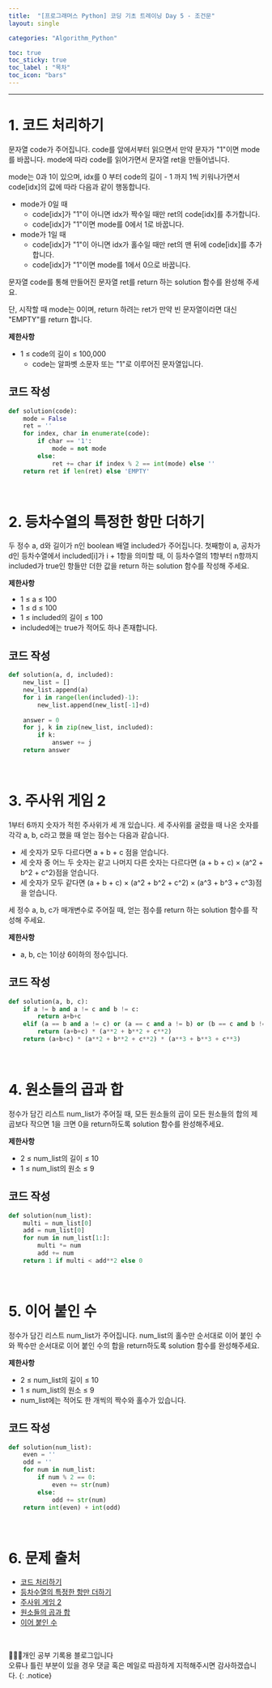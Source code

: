 ```yaml
---
title:  "[프로그래머스 Python] 코딩 기초 트레이닝 Day 5 - 조건문"
layout: single

categories: "Algorithm_Python"

toc: true
toc_sticky: true
toc_label : "목차"
toc_icon: "bars"
---
```


***

# 1. 코드 처리하기
문자열 code가 주어집니다.
code를 앞에서부터 읽으면서 만약 문자가 "1"이면 mode를 바꿉니다. mode에 따라 code를 읽어가면서 문자열 ret을 만들어냅니다.

mode는 0과 1이 있으며, idx를 0 부터 code의 길이 - 1 까지 1씩 키워나가면서 code[idx]의 값에 따라 다음과 같이 행동합니다.

- mode가 0일 때
  - code[idx]가 "1"이 아니면 idx가 짝수일 때만 ret의 code[idx]를 추가합니다.
  - code[idx]가 "1"이면 mode를 0에서 1로 바꿉니다.
- mode가 1일 때
  - code[idx]가 "1"이 아니면 idx가 홀수일 때만 ret의 맨 뒤에 code[idx]를 추가합니다.
  - code[idx]가 "1"이면 mode를 1에서 0으로 바꿉니다.

문자열 code를 통해 만들어진 문자열 ret를 return 하는 solution 함수를 완성해 주세요.

단, 시작할 때 mode는 0이며, return 하려는 ret가 만약 빈 문자열이라면 대신 "EMPTY"를 return 합니다.

**제한사항**
- 1 ≤ code의 길이 ≤ 100,000
  - code는 알파벳 소문자 또는 "1"로 이루어진 문자열입니다.

## 코드 작성
```python
def solution(code):
    mode = False
    ret = ''
    for index, char in enumerate(code):
        if char == '1': 
            mode = not mode
        else: 
            ret += char if index % 2 == int(mode) else ''
    return ret if len(ret) else 'EMPTY'
```

<br>

# 2. 등차수열의 특정한 항만 더하기
두 정수 a, d와 길이가 n인 boolean 배열 included가 주어집니다. 첫째항이 a, 공차가 d인 등차수열에서 included[i]가 i + 1항을 의미할 때, 이 등차수열의 1항부터 n항까지 included가 true인 항들만 더한 값을 return 하는 solution 함수를 작성해 주세요.

**제한사항**
- 1 ≤ a ≤ 100
- 1 ≤ d ≤ 100
- 1 ≤ included의 길이 ≤ 100
- included에는 true가 적어도 하나 존재합니다. 

## 코드 작성
```python
def solution(a, d, included):
    new_list = []
    new_list.append(a)
    for i in range(len(included)-1):
        new_list.append(new_list[-1]+d)
        
    answer = 0
    for j, k in zip(new_list, included):
        if k:
            answer += j
    return answer
```

<br>

# 3. 주사위 게임 2
1부터 6까지 숫자가 적힌 주사위가 세 개 있습니다. 세 주사위를 굴렸을 때 나온 숫자를 각각 a, b, c라고 했을 때 얻는 점수는 다음과 같습니다.

- 세 숫자가 모두 다르다면 a + b + c 점을 얻습니다.
- 세 숫자 중 어느 두 숫자는 같고 나머지 다른 숫자는 다르다면 (a + b + c) × (a^2 + b^2 + c^2)점을 얻습니다.
- 세 숫자가 모두 같다면 (a + b + c) × (a^2 + b^2 + c^2) × (a^3 + b^3 + c^3)점을 얻습니다.

세 정수 a, b, c가 매개변수로 주어질 때, 얻는 점수를 return 하는 solution 함수를 작성해 주세요.

**제한사항**
- a, b, c는 1이상 6이하의 정수입니다.

## 코드 작성
```python
def solution(a, b, c):
    if a != b and a != c and b != c:
        return a+b+c
    elif (a == b and a != c) or (a == c and a != b) or (b == c and b != a):
        return (a+b+c) * (a**2 + b**2 + c**2)
    return (a+b+c) * (a**2 + b**2 + c**2) * (a**3 + b**3 + c**3)
```

<br>

# 4. 원소들의 곱과 합
정수가 담긴 리스트 num_list가 주어질 때, 모든 원소들의 곱이 모든 원소들의 합의 제곱보다 작으면 1을 크면 0을 return하도록 solution 함수를 완성해주세요.

**제한사항**
- 2 ≤ num_list의 길이 ≤ 10
- 1 ≤ num_list의 원소 ≤ 9

## 코드 작성
```python
def solution(num_list):
    multi = num_list[0]
    add = num_list[0]
    for num in num_list[1:]:
        multi *= num
        add += num
    return 1 if multi < add**2 else 0
```

<br>

# 5. 이어 붙인 수
정수가 담긴 리스트 num_list가 주어집니다. num_list의 홀수만 순서대로 이어 붙인 수와 짝수만 순서대로 이어 붙인 수의 합을 return하도록 solution 함수를 완성해주세요.

**제한사항**
- 2 ≤ num_list의 길이 ≤ 10
- 1 ≤ num_list의 원소 ≤ 9
- num_list에는 적어도 한 개씩의 짝수와 홀수가 있습니다.

## 코드 작성
```python
def solution(num_list):
    even = ''
    odd = ''
    for num in num_list:
        if num % 2 == 0:
            even += str(num)
        else:
            odd += str(num)
    return int(even) + int(odd)
```

<br>

# 6. 문제 출처
- [코드 처리하기](https://school.programmers.co.kr/learn/courses/30/lessons/181932)
- [등차수열의 특정한 항만 더하기](https://school.programmers.co.kr/learn/courses/30/lessons/181931)
- [주사위 게임 2](https://school.programmers.co.kr/learn/courses/30/lessons/181930)
- [원소들의 곱과 합](https://school.programmers.co.kr/learn/courses/30/lessons/181929)
- [이어 붙인 수](https://school.programmers.co.kr/learn/courses/30/lessons/181928)

<br>

👩🏻‍💻개인 공부 기록용 블로그입니다
<br>오류나 틀린 부분이 있을 경우 댓글 혹은 메일로 따끔하게 지적해주시면 감사하겠습니다.
{: .notice}